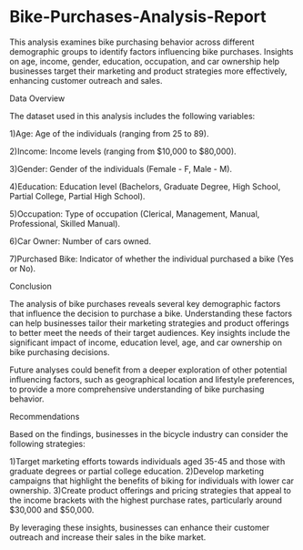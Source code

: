 # Bike-Purchases-Analysis-Report
This analysis examines bike purchasing behavior across different demographic groups to identify factors influencing bike purchases. Insights on age, income, gender, education, occupation, and car ownership help businesses target their marketing and product strategies more effectively, enhancing customer outreach and sales.

Data Overview

The dataset used in this analysis includes the following variables:

1)Age: Age of the individuals (ranging from 25 to 89).

2)Income: Income levels (ranging from $10,000 to $80,000).

3)Gender: Gender of the individuals (Female - F, Male - M).

4)Education: Education level (Bachelors, Graduate Degree, High School, Partial College, Partial High School).

5)Occupation: Type of occupation (Clerical, Management, Manual, Professional, Skilled Manual).

6)Car Owner: Number of cars owned.

7)Purchased Bike: Indicator of whether the individual purchased a bike (Yes or No).

Conclusion

The analysis of bike purchases reveals several key demographic factors that influence the decision to purchase a bike. Understanding these factors can help businesses tailor their marketing strategies and product offerings to better meet the needs of their target audiences. Key insights include the significant impact of income, education level, age, and car ownership on bike purchasing decisions.

Future analyses could benefit from a deeper exploration of other potential influencing factors, such as geographical location and lifestyle preferences, to provide a more comprehensive understanding of bike purchasing behavior.

Recommendations

Based on the findings, businesses in the bicycle industry can consider the following strategies:

1)Target marketing efforts towards individuals aged 35-45 and those with graduate degrees or partial college education.
2)Develop marketing campaigns that highlight the benefits of biking for individuals with lower car ownership.
3)Create product offerings and pricing strategies that appeal to the income brackets with the highest purchase rates, particularly around $30,000 and $50,000.

By leveraging these insights, businesses can enhance their customer outreach and increase their sales in the bike market.
